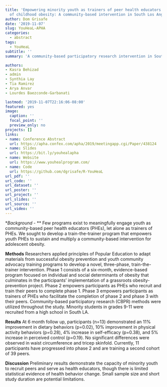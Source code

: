 ```yaml
---
title: 'Empowering minority youth as trainers of peer health educators for the prevention
  of childhood obesity: A community-based intervention in South Los Angeles'
author: Dom Grisafe
date: '2019-11-07'
slug: YouHeaL-APHA
categories:
  - abstract
tags:
  - YouHeaL
subtitle: ''
summary: 'A community-based participatory research intervention in South Los Angeles to empower high school students to develop healthy nutrition and exercise habits. Effect sizes of preliminary results were small, but in the expected directions. Data collection is expected to continue throught 2022.'

authors:
- Kasra Behizad
- admin
- Synthia Lay
- Tia Ramirez
- Arya Anvar
- Lourdes Baezconde-Garbanati

lastmod: '2019-11-07T22:16:06-08:00'
featured: yes
image:
  caption: ''
  focal_point: ''
  preview_only: no
projects: []
links:
- name: Conference Abstract
  url: https://apha.confex.com/apha/2019/meetingapp.cgi/Paper/438124
- name: Slides
  url: https://bit.ly/youhealapha
- name: Website
  url: https://www.youhealprogram.com/
- name: Code
  url: https://github.com/dgrisafe/R-YouHeaL
url_pdf: ''
url_code: ''
url_dataset: ''
url_poster: ''
url_project: ''
url_slides: ''
url_source: ''
url_video: ''
---
```


**Background* - **
Few programs exist to meaningfully engage youth as community-based peer health educators (PHEs), let alone as trainers of PHEs. We sought to develop a train-the-trainer program that empowers youth PHEs to sustain and multiply a community-based intervention for adolescent obesity.

**Methods**
Researchers applied principles of Popular Education to adapt materials from successful obesity prevention and youth community advocacy training programs to develop a novel, three-phase, train-the-trainer intervention. Phase 1 consists of a six-month, evidence-based program focused on individual and social determinants of obesity that culminates in the participants’ implementation of a grassroots obesity-prevention project. Phase 2 empowers participants as PHEs who recruit and train their peers to complete phase 1. Phase 3 empowers participants as trainers of PHEs who facilitate the completion of phase 2 and phase 3 with their peers. Community-based participatory research (CBPR) methods were utilized throughout the study. Minority students in grades 9-11 were recruited from a high school in South LA.

**Results**
At 6 month follow up, participants (n=13) demonstrated an 11% improvement in dietary behaviors (p=0.02), 10% improvement in physical activity behaviors (p=0.28), 4% increase in self-efficacy (p=0.38), and 5% increase in perceived control (p=0.19). No significant differences were observed in waist circumference and tricep skinfold. Currently, 11 participants have progressed into phase 2 and are training a second cohort of 39 peers.

**Discussion**
Preliminary results demonstrate the capacity of minority youth to recruit peers and serve as health educators, though there is limited statistical evidence of health behavior change. Small sample size and short study duration are potential limitations.
